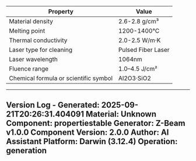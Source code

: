 | Property | Value |
|----------|-------|
| Material density | 2.6-2.8 g/cm³ |
| Melting point | 1200-1400°C |
| Thermal conductivity | 2.0-2.5 W/m·K |
| Laser type for cleaning | Pulsed Fiber Laser |
| Laser wavelength | 1064nm |
| Fluence range | 1.0–4.5 J/cm² |
| Chemical formula or scientific symbol | Al2O3·SiO2 |


---
Version Log - Generated: 2025-09-21T20:26:31.404091
Material: Unknown
Component: propertiestable
Generator: Z-Beam v1.0.0
Component Version: 2.0.0
Author: AI Assistant
Platform: Darwin (3.12.4)
Operation: generation
---